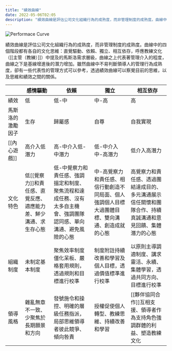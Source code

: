 ```yaml
---
title: "績效曲線"
date: 2022-05-06T02:05
description: "績效曲線是評估公司文化組織行為的成熟度，而非管理制度的成熟度。曲線中的四個階段都有各自的文化思維：直覺驅動、依賴、獨立、相互依存，呼應教練文化（[[主管（教練）]]）中提及的馬斯洛需求層級，曲線之上代表著管理介入的程度，曲線之下是基線增進後的潛力增加。雖然曲線中不易判斷領導人的管理行為成熟度，卻有一些代表性的管理方式可以參考，透過績效曲線可以察覺目前的思維，以及思維和績效之間的關係..."
---
```


![Performace Curve](https://static.datadial.net/performance/wp-content/uploads/The-Performance-Curve.png)

績效曲線是評估公司文化組織行為的成熟度，而非管理制度的成熟度。曲線中的四個階段都有各自的文化思維：直覺驅動、依賴、獨立、相互依存，呼應教練文化（[[主管（教練）]]）中提及的馬斯洛需求層級，曲線之上代表著管理介入的程度，曲線之下是基線增進後的潛力增加。雖然曲線中不易判斷領導人的管理行為成熟度，卻有一些代表性的管理方式可以參考，透過績效曲線可以察覺目前的思維，以及思維和績效之間的關係。

||感情驅動|依賴|獨立|相互依存|
|--|--|--|--|--|
|績效|低|低-中|中-高|高|
|馬斯洛的激勵因子|生存|歸屬感|自尊|自我實現|
|[[內心遊戲]]|高介入低潛力|高-中介入低-中潛力|低-中介入中-高潛力|低介入高潛力|
|文化特色| 低[[覺察力]]和責任感、直覺反應、適應能力差、鮮少溝通、求生存心態|低-中覺察力和責任感、強調搵定和制度、聚焦流程和達成任務、沒有太多自主機會、強調團隊認同感、單向溝通、避免風險的心態|中-高覺察力和責任感、相信行動創造不同局面、個人強調個人目標大過團體目標、雙向溝通、創造成就的心態|高覺察力和責任感、透過團結達成目的、多元溝通展示信任關懷和團隊合作、持續真誠溝通和意見回饋、集體潛力的心態|
|組織制度|未制定基本制度|聚焦效率制度僵化呆板、嚴格套用規則，透過規則和目標進行校準|制度附註持續改善和學習及個人目標，透過價值標準進行校準|以原則主導調適制度、講求靈活、永續、集體學習，透過共同方向、目標進行校準|
|領導風格|雜亂無章不一致、少聚焦於長期願景和方向|發號施令和操控、明確的層級任務指派，局部思維領導者彼此競爭、傾向咎責|授權促使個人轉型、教練思維、持續改善和學習|[[夥伴協同合作]]互相支援、領導者作為支持角色強調群體的利益、塑造教練文化|
